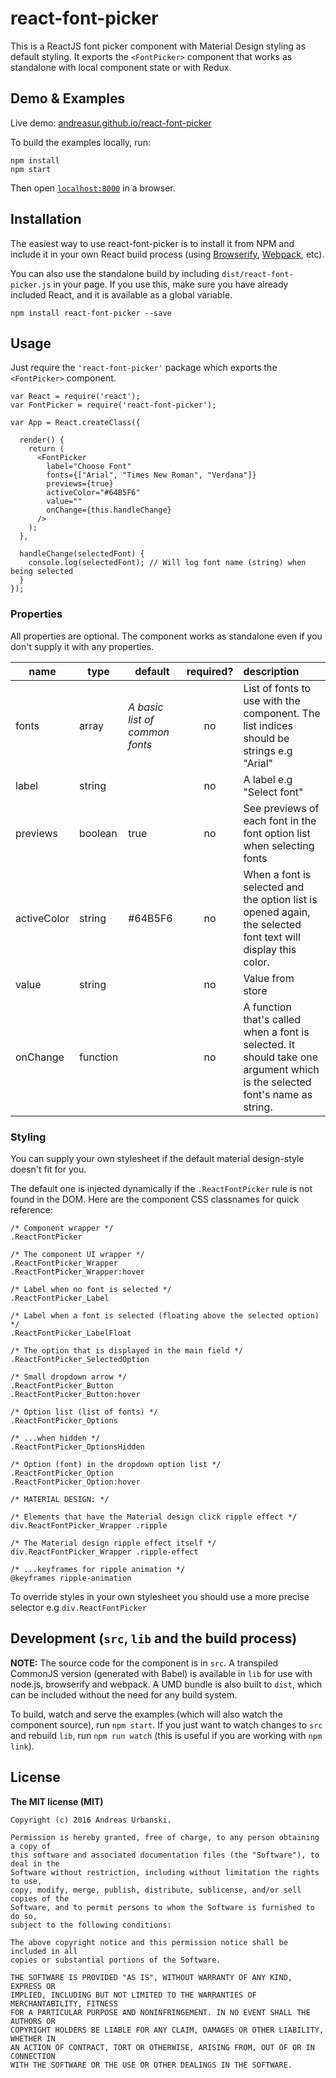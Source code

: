 # react-font-picker

This is a ReactJS font picker component with Material Design styling as default styling. It exports the `<FontPicker>` component that works as standalone with local component state or with Redux.

## Demo & Examples

Live demo: [andreasur.github.io/react-font-picker](http://andreasur.github.io/react-font-picker/)

To build the examples locally, run:

```
npm install
npm start
```

Then open [`localhost:8000`](http://localhost:8000) in a browser.


## Installation

The easiest way to use react-font-picker is to install it from NPM and include it in your own React build process (using [Browserify](http://browserify.org), [Webpack](http://webpack.github.io/), etc).

You can also use the standalone build by including `dist/react-font-picker.js` in your page. If you use this, make sure you have already included React, and it is available as a global variable.

```
npm install react-font-picker --save
```

## Usage

Just require the `'react-font-picker'` package which exports the `<FontPicker>` component.

```
var React = require('react');
var FontPicker = require('react-font-picker');

var App = React.createClass({

  render() {
    return (
      <FontPicker
        label="Choose Font"
        fonts={["Arial", "Times New Roman", "Verdana"]}
        previews={true}
        activeColor="#64B5F6"
        value=""
        onChange={this.handleChange}
      />
    );
  },

  handleChange(selectedFont) {
    console.log(selectedFont); // Will log font name (string) when being selected
  }
});
```

### Properties

All properties are optional. The component works as standalone even if you don't supply it with any properties.

| name   | type  | default  | required?  | description |
|--------|-------|----------|:----------:|:-------------|
| fonts  | array  | *A basic list of common fonts*  | no  | List of fonts to use with the component. The list indices should be strings e.g "Arial"  |
| label  | string  |   | no  | A label e.g "Select font"  |
| previews  | boolean  | true  | no  | See previews of each font in the font option list when selecting fonts  |
| activeColor  | string  | #64B5F6  | no  | When a font is selected and the option list is opened again, the selected font text will display this color.  |
| value  | string  |   | no  | Value from store  |
| onChange  | function  |   | no  | A function that's called when a font is selected. It should take one argument which is the selected font's name as string.  |

### Styling

You can supply your own stylesheet if the default material design-style doesn't fit for you.

The default one is injected dynamically if the `.ReactFontPicker` rule is not found in the DOM. Here are the component CSS classnames for quick reference:

```
/* Component wrapper */
.ReactFontPicker

/* The component UI wrapper */
.ReactFontPicker_Wrapper
.ReactFontPicker_Wrapper:hover

/* Label when no font is selected */
.ReactFontPicker_Label

/* Label when a font is selected (floating above the selected option) */
.ReactFontPicker_LabelFloat

/* The option that is displayed in the main field */
.ReactFontPicker_SelectedOption

/* Small dropdown arrow */
.ReactFontPicker_Button
.ReactFontPicker_Button:hover

/* Option list (list of fonts) */
.ReactFontPicker_Options

/* ...when hidden */
.ReactFontPicker_OptionsHidden

/* Option (font) in the dropdown option list */
.ReactFontPicker_Option
.ReactFontPicker_Option:hover

/* MATERIAL DESIGN: */

/* Elements that have the Material design click ripple effect */
div.ReactFontPicker_Wrapper .ripple

/* The Material design ripple effect itself */
div.ReactFontPicker_Wrapper .ripple-effect

/* ...keyframes for ripple animation */
@keyframes ripple-animation
```

To override styles in your own stylesheet you should use a more precise selector e.g `div.ReactFontPicker`

## Development (`src`, `lib` and the build process)

**NOTE:** The source code for the component is in `src`. A transpiled CommonJS version (generated with Babel) is available in `lib` for use with node.js, browserify and webpack. A UMD bundle is also built to `dist`, which can be included without the need for any build system.

To build, watch and serve the examples (which will also watch the component source), run `npm start`. If you just want to watch changes to `src` and rebuild `lib`, run `npm run watch` (this is useful if you are working with `npm link`).

## License

**The MIT license (MIT)**
```
Copyright (c) 2016 Andreas Urbanski.

Permission is hereby granted, free of charge, to any person obtaining a copy of
this software and associated documentation files (the "Software"), to deal in the
Software without restriction, including without limitation the rights to use,
copy, modify, merge, publish, distribute, sublicense, and/or sell copies of the
Software, and to permit persons to whom the Software is furnished to do so,
subject to the following conditions:

The above copyright notice and this permission notice shall be included in all
copies or substantial portions of the Software.

THE SOFTWARE IS PROVIDED "AS IS", WITHOUT WARRANTY OF ANY KIND, EXPRESS OR
IMPLIED, INCLUDING BUT NOT LIMITED TO THE WARRANTIES OF MERCHANTABILITY, FITNESS
FOR A PARTICULAR PURPOSE AND NONINFRINGEMENT. IN NO EVENT SHALL THE AUTHORS OR
COPYRIGHT HOLDERS BE LIABLE FOR ANY CLAIM, DAMAGES OR OTHER LIABILITY, WHETHER IN
AN ACTION OF CONTRACT, TORT OR OTHERWISE, ARISING FROM, OUT OF OR IN CONNECTION
WITH THE SOFTWARE OR THE USE OR OTHER DEALINGS IN THE SOFTWARE.

```
